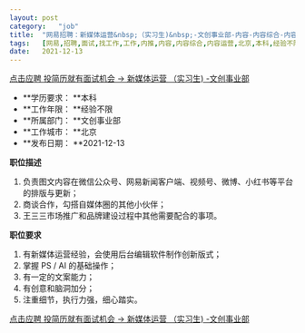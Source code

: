```yaml
---
layout:	post
category:	"job"
title:	"网易招聘：新媒体运营&nbsp;（实习生)&nbsp;-文创事业部-内容-内容综合-内容运营-北京本科经验不限"
tags:	[网易,招聘,面试,找工作,工作,内推,内容,内容综合,内容运营,北京,本科,经验不限]
date:	2021-12-13
---
```


[点击应聘 投简历就有面试机会 -> 新媒体运营&nbsp;（实习生)&nbsp;-文创事业部](http://mobile.bole.netease.com/bole/boleDetail?id=34770&employeeId=346f03c3cda5f04c&key=all)



- **学历要求： **本科
- **工作年限： **经验不限
- **所属部门： **文创事业部
- **工作城市： **北京
- **发布日期： **2021-12-13



**职位描述**
1. 负责图文内容在微信公众号、网易新闻客户端、视频号、微博、小红书等平台的排版与更新；
2. 商谈合作，勾搭自媒体圈的其他小伙伴；
3. 王三三市场推广和品牌建设过程中其他需要配合的事项。



**职位要求**
1. 有新媒体运营经验，会使用后台编辑软件制作创新版式；
2. 掌握 PS / AI 的基础操作；
3. 有一定的文案能力；
4. 有创意和脑洞加分；
5. 注重细节，执行力强，细心踏实。



[点击应聘 投简历就有面试机会 -> 新媒体运营&nbsp;（实习生)&nbsp;-文创事业部](http://mobile.bole.netease.com/bole/boleDetail?id=34770&employeeId=346f03c3cda5f04c&key=all)